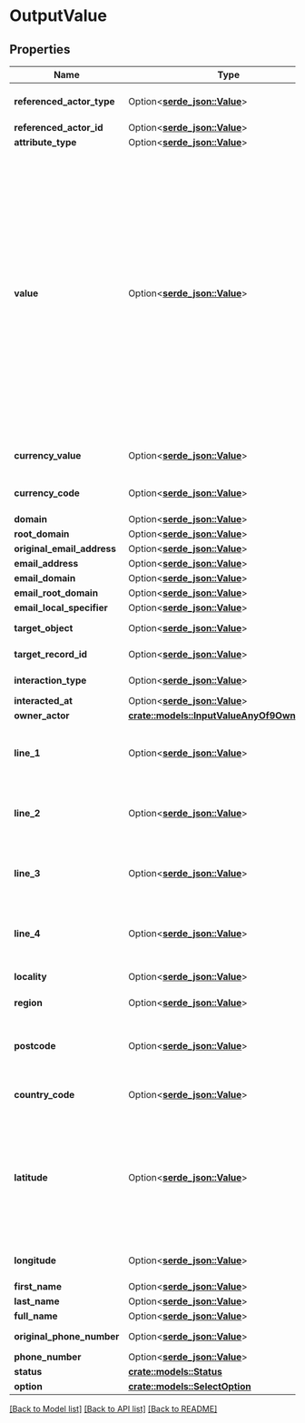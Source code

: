 # OutputValue

## Properties

Name | Type | Description | Notes
------------ | ------------- | ------------- | -------------
**referenced_actor_type** | Option<[**serde_json::Value**](serde_json::Value.md)> | The type of the referenced actor. [Read more information on actor types here](/docs/actors). | 
**referenced_actor_id** | Option<[**serde_json::Value**](.md)> | The ID of the referenced actor. | 
**attribute_type** | Option<[**serde_json::Value**](serde_json::Value.md)> | The attribute type of the value. | 
**value** | Option<[**serde_json::Value**](.md)> | A timestamp value represents a single, universal moment in time using an ISO 8601 formatted string. This means that a timestamp consists of a date, a time (with nanosecond precision), and a time zone. Attio will coerce timestamps which do not provide full nanosecond precision and UTC is assumed if no time zone is provided. For example, \"2023\", \"2023-01\", \"2023-01-02\", \"2023-01-02T13:00\", \"2023-01-02T13:00:00\", and \"2023-01-02T13:00:00.000000000\" will all be coerced to \"2023-01-02T13:00:00.000000000Z\". Timestamps are always returned in UTC. For example, writing a timestamp value using the string \"2023-01-02T13:00:00.000000000+02:00\" will result in the value \"2023-01-02T11:00:00.000000000Z\" being returned. | 
**currency_value** | Option<[**serde_json::Value**](.md)> | A numerical representation of the currency value. A decimal with a max of 4 decimal places. | 
**currency_code** | Option<[**serde_json::Value**](serde_json::Value.md)> | The ISO4217 currency code representing the currency that the value is stored in. | [optional]
**domain** | Option<[**serde_json::Value**](.md)> |  | 
**root_domain** | Option<[**serde_json::Value**](.md)> |  | 
**original_email_address** | Option<[**serde_json::Value**](.md)> |  | 
**email_address** | Option<[**serde_json::Value**](.md)> |  | 
**email_domain** | Option<[**serde_json::Value**](.md)> |  | 
**email_root_domain** | Option<[**serde_json::Value**](.md)> |  | 
**email_local_specifier** | Option<[**serde_json::Value**](.md)> |  | 
**target_object** | Option<[**serde_json::Value**](.md)> | A slug identifying the object that the referenced record belongs to. | 
**target_record_id** | Option<[**serde_json::Value**](.md)> | A UUID to identify the referenced record. | 
**interaction_type** | Option<[**serde_json::Value**](serde_json::Value.md)> | The type of interaction e.g. calendar or email. | 
**interacted_at** | Option<[**serde_json::Value**](.md)> | When the interaction occurred. | 
**owner_actor** | [**crate::models::InputValueAnyOf9OwnerActor**](input_value_anyOf_9_owner_actor.md) |  | 
**line_1** | Option<[**serde_json::Value**](.md)> | The first line of the address. Note that this value is not currently represented in the UI but will be persisted and readable through API calls. | 
**line_2** | Option<[**serde_json::Value**](.md)> | The second line of the address. Note that this value is not currently represented in the UI but will be persisted and readable through API calls. | 
**line_3** | Option<[**serde_json::Value**](.md)> | The third line of the address. Note that this value is not currently represented in the UI but will be persisted and readable through API calls. | 
**line_4** | Option<[**serde_json::Value**](.md)> | The fourth line of the address. Note that this value is not currently represented in the UI but will be persisted and readable through API calls. | 
**locality** | Option<[**serde_json::Value**](.md)> | The town, neighborhood or area the location is in. | 
**region** | Option<[**serde_json::Value**](.md)> | The state, county, province or region that the location is in. | 
**postcode** | Option<[**serde_json::Value**](.md)> | The postcode or zip code for the location. Note that this value is not currently represented in the UI but will be persisted and readable through API calls.} | 
**country_code** | Option<[**serde_json::Value**](serde_json::Value.md)> | The ISO 3166-1 alpha-2 country code representing the country that this phone number belongs to. | 
**latitude** | Option<[**serde_json::Value**](.md)> | The latitude of the location. Validated by the regular expression `/^[-+]?([1-8]?\\d(\\.\\d+)?|90(\\.0+)?)$/`. Note that this value is not currently represented in the UI but will be persisted and readable through API calls.} | 
**longitude** | Option<[**serde_json::Value**](.md)> | The longitude of the location. Validated by the regular expression `/^[-+]?(180(\\.0+)?|((1[0-7]\\d)|([1-9]?\\d))(\\.\\d+)?)$/` | 
**first_name** | Option<[**serde_json::Value**](.md)> | The first name. | 
**last_name** | Option<[**serde_json::Value**](.md)> | The last name. | 
**full_name** | Option<[**serde_json::Value**](.md)> | The full name. | 
**original_phone_number** | Option<[**serde_json::Value**](.md)> | The raw, original phone number, as inputted. | 
**phone_number** | Option<[**serde_json::Value**](.md)> |  | 
**status** | [**crate::models::Status**](status.md) |  | 
**option** | [**crate::models::SelectOption**](select-option.md) |  | 

[[Back to Model list]](../README.md#documentation-for-models) [[Back to API list]](../README.md#documentation-for-api-endpoints) [[Back to README]](../README.md)


